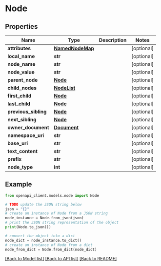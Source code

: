# Node


## Properties

Name | Type | Description | Notes
------------ | ------------- | ------------- | -------------
**attributes** | [**NamedNodeMap**](NamedNodeMap.md) |  | [optional] 
**local_name** | **str** |  | [optional] 
**node_name** | **str** |  | [optional] 
**node_value** | **str** |  | [optional] 
**parent_node** | [**Node**](Node.md) |  | [optional] 
**child_nodes** | [**NodeList**](NodeList.md) |  | [optional] 
**first_child** | [**Node**](Node.md) |  | [optional] 
**last_child** | [**Node**](Node.md) |  | [optional] 
**previous_sibling** | [**Node**](Node.md) |  | [optional] 
**next_sibling** | [**Node**](Node.md) |  | [optional] 
**owner_document** | [**Document**](Document.md) |  | [optional] 
**namespace_uri** | **str** |  | [optional] 
**base_uri** | **str** |  | [optional] 
**text_content** | **str** |  | [optional] 
**prefix** | **str** |  | [optional] 
**node_type** | **int** |  | [optional] 

## Example

```python
from openapi_client.models.node import Node

# TODO update the JSON string below
json = "{}"
# create an instance of Node from a JSON string
node_instance = Node.from_json(json)
# print the JSON string representation of the object
print(Node.to_json())

# convert the object into a dict
node_dict = node_instance.to_dict()
# create an instance of Node from a dict
node_from_dict = Node.from_dict(node_dict)
```
[[Back to Model list]](../README.md#documentation-for-models) [[Back to API list]](../README.md#documentation-for-api-endpoints) [[Back to README]](../README.md)


